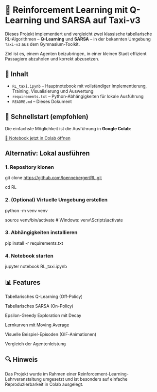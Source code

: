 # 🚕 Reinforcement Learning mit Q-Learning und SARSA auf Taxi-v3

Dieses Projekt implementiert und vergleicht zwei klassische tabellarische RL-Algorithmen – **Q-Learning** und **SARSA** – in der bekannten Umgebung `Taxi-v3` aus dem Gymnasium-Toolkit.

Ziel ist es, einem Agenten beizubringen, in einer kleinen Stadt effizient Passagiere abzuholen und korrekt abzusetzen.

## 📄 Inhalt

- `RL_taxi.ipynb` – Hauptnotebook mit vollständiger Implementierung, Training, Visualisierung und Auswertung
- `requirements.txt` – Python-Abhängigkeiten für lokale Ausführung
- `README.md` – Dieses Dokument

## 🚀 Schnellstart (empfohlen)

Die einfachste Möglichkeit ist die Ausführung in **Google Colab**:

[📂 Notebook jetzt in Colab öffnen](https://colab.research.google.com/github/loenneberger/RL/blob/main/RL_taxi.ipynb)


## Alternativ: Lokal ausführen

### 1. Repository klonen
  git clone https://github.com/loenneberger/RL.git
  
  cd RL

### 2. (Optional) Virtuelle Umgebung erstellen
  python -m venv venv
  
  source venv/bin/activate  # Windows: venv\Scripts\activate

### 3. Abhängigkeiten installieren
  pip install -r requirements.txt

### 4. Notebook starten
  jupyter notebook RL_taxi.ipynb

## 📊 Features
Tabellarisches Q-Learning (Off-Policy)

Tabellarisches SARSA (On-Policy)

Epsilon-Greedy Exploration mit Decay

Lernkurven mit Moving Average

Visuelle Beispiel-Episoden (GIF-Animationen)

Vergleich der Agentenleistung


## 🔍 Hinweis
Das Projekt wurde im Rahmen einer Reinforcement-Learning-Lehrveranstaltung umgesetzt und ist besonders auf einfache Reproduzierbarkeit in Colab ausgelegt.
